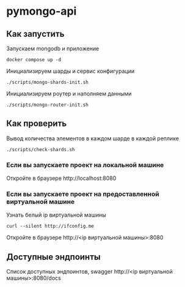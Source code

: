 # pymongo-api

## Как запустить

Запускаем mongodb и приложение

```shell
docker compose up -d
```

Инициализируем шарды и сервис конфигурации
```shell
./scripts/mongo-shards-init.sh
```
Инициализируем роутер и наполняем данными
```shell
./scripts/mongo-router-init.sh
```

## Как проверить

Вывод количества элементов в каждом шарде в каждой реплике

```shell
./scripts/check-shards.sh
```

### Если вы запускаете проект на локальной машине

Откройте в браузере http://localhost:8080

### Если вы запускаете проект на предоставленной виртуальной машине

Узнать белый ip виртуальной машины

```shell
curl --silent http://ifconfig.me
```

Откройте в браузере http://<ip виртуальной машины>:8080

## Доступные эндпоинты

Список доступных эндпоинтов, swagger http://<ip виртуальной машины>:8080/docs